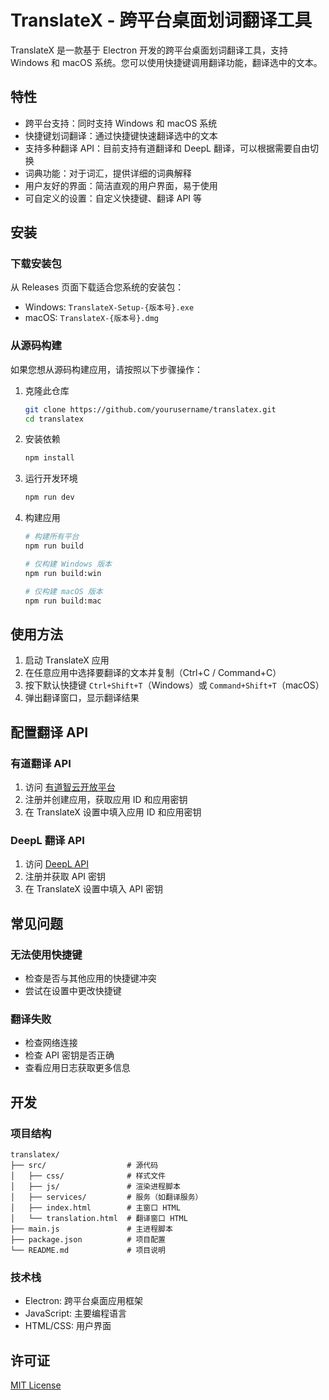 # TranslateX - 跨平台桌面划词翻译工具

TranslateX 是一款基于 Electron 开发的跨平台桌面划词翻译工具，支持 Windows 和 macOS 系统。您可以使用快捷键调用翻译功能，翻译选中的文本。

## 特性

- 跨平台支持：同时支持 Windows 和 macOS 系统
- 快捷键划词翻译：通过快捷键快速翻译选中的文本
- 支持多种翻译 API：目前支持有道翻译和 DeepL 翻译，可以根据需要自由切换
- 词典功能：对于词汇，提供详细的词典解释
- 用户友好的界面：简洁直观的用户界面，易于使用
- 可自定义的设置：自定义快捷键、翻译 API 等

## 安装

### 下载安装包

从 Releases 页面下载适合您系统的安装包：

- Windows: `TranslateX-Setup-{版本号}.exe`
- macOS: `TranslateX-{版本号}.dmg`

### 从源码构建

如果您想从源码构建应用，请按照以下步骤操作：

1. 克隆此仓库
   ```bash
   git clone https://github.com/yourusername/translatex.git
   cd translatex
   ```

2. 安装依赖
   ```bash
   npm install
   ```

3. 运行开发环境
   ```bash
   npm run dev
   ```

4. 构建应用
   ```bash
   # 构建所有平台
   npm run build
   
   # 仅构建 Windows 版本
   npm run build:win
   
   # 仅构建 macOS 版本
   npm run build:mac
   ```

## 使用方法

1. 启动 TranslateX 应用
2. 在任意应用中选择要翻译的文本并复制（Ctrl+C / Command+C）
3. 按下默认快捷键 `Ctrl+Shift+T`（Windows）或 `Command+Shift+T`（macOS）
4. 弹出翻译窗口，显示翻译结果

## 配置翻译 API

### 有道翻译 API

1. 访问 [有道智云开放平台](https://ai.youdao.com/)
2. 注册并创建应用，获取应用 ID 和应用密钥
3. 在 TranslateX 设置中填入应用 ID 和应用密钥

### DeepL 翻译 API

1. 访问 [DeepL API](https://www.deepl.com/pro-api)
2. 注册并获取 API 密钥
3. 在 TranslateX 设置中填入 API 密钥

## 常见问题

### 无法使用快捷键

- 检查是否与其他应用的快捷键冲突
- 尝试在设置中更改快捷键

### 翻译失败

- 检查网络连接
- 检查 API 密钥是否正确
- 查看应用日志获取更多信息

## 开发

### 项目结构

```
translatex/
├── src/                  # 源代码
│   ├── css/              # 样式文件
│   ├── js/               # 渲染进程脚本
│   ├── services/         # 服务（如翻译服务）
│   ├── index.html        # 主窗口 HTML
│   └── translation.html  # 翻译窗口 HTML
├── main.js               # 主进程脚本
├── package.json          # 项目配置
└── README.md             # 项目说明
```

### 技术栈

- Electron: 跨平台桌面应用框架
- JavaScript: 主要编程语言
- HTML/CSS: 用户界面

## 许可证

[MIT License](LICENSE)
